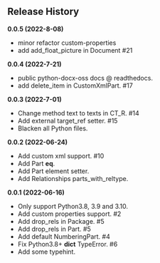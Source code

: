 Release History
---------------

**0.0.5 (2022-8-08)**

- minor refactor custom-properties
- add add_float_picture in Document #21


**0.0.4 (2022-7-21)**

- public python-docx-oss docs @ readthedocs.
- add delete_item in CustomXmlPart. #17


**0.0.3 (2022-7-01)**

- Change method text to texts in CT_R. #14
- Add external target_ref setter. #15
- Blacken all Python files.


**0.0.2 (2022-06-24)**

- Add custom xml support. #10
- Add Part __eq__.
- Add Part element setter. 
- Add Relationships parts_with_reltype.


**0.0.1 (2022-06-16)**

- Only support Python3.8, 3.9 and 3.10.
- Add custom properties support. #2
- Add drop_rels in Package. #5
- Add drop_rels in Part. #5
- Add default NumberingPart. #4
- Fix Python3.8+ __dict__ TypeError. #6
- Add some typehint.
